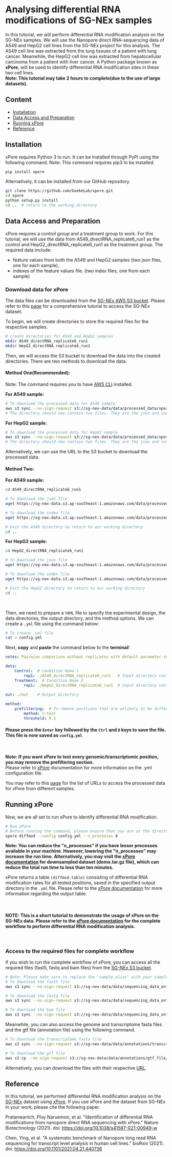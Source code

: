 # **Analysing differential RNA modifications of SG-NEx samples** 

In this tutorial, we will perform differential RNA modification analysis on the SG-NEx samples. We will use the Nanopore direct RNA-sequencing data of A549 and HepG2 cell lines from the SG-NEx project for this analysis. The A549 cell line was extracted from the lung tissues of a patient with lung cancer. Meanwhile, the HepG2 cell line was extracted from hepatocellular carcinoma from a patient with liver cancer. A Python package known as **xPore**, will be used to identify differential RNA modification sites in these two cell lines. <br>
**Note: This tutorial may take 2 hours to complete(due to the use of large datasets).**

## **Content**

- [Installation](#installation)
- [Data Access and Preparation](#data-access-and-preparation)
- [Running xPore](#running-xpore)
- [Reference](#reference)

## **Installation**

xPore requires Python 3 to run. It can be installed through PyPI using the following command. Note: This command requires pip3 to be installed. 


```bash
pip install xpore
```

Alternatively, it can be installed from our GitHub repository.


```bash
git clone https://github.com/GoekeLab/xpore.git
cd xpore
python setup.py install
cd ..  # return to the working directory 
```

## **Data Access and Preparation**

xPore requires a control group and a treatment group to work. For this tutorial, we will use the data from A549_directRNA_replicate6_run1 as the control and HepG2_directRNA_replicate6_run1 as the treatment group. The required data include:

- feature values from both the A549 and HepG2 samples (two json files, one for each sample),
- indexes of the feature values file. (two index files, one from each sample)

### **Download data for xPore**
The data files can be downloaded from the [SG-NEx AWS S3 bucket](http://sg-nex-data.s3-website-ap-southeast-1.amazonaws.com/). Please refer to this [page](https://github.com/GoekeLab/sg-nex-data/blob/update-docs-aws/docs/AWS_data_access_tutorial.md) for a comprehensive tutorial to access the SG-NEx dataset.

To begin, we will create directories to store the required files for the respective samples. 
```bash
# create directories for A549 and HepG2 samples
mkdir A549_directRNA_replicate6_run1
mkdir HepG2_directRNA_replicate6_run1
```

Then, we will access the S3 bucket to download the data into the created directories. There are two methods to download the data. 
<br>

#### **Method One(Recommended):** 
Note: The command requires you to have [AWS CLI](https://aws.amazon.com/cli/) installed.

**For A549 sample:**
```bash
# To download the processed data for A549 sample
aws s3 sync --no-sign-request s3://sg-nex-data/data/processed_data/xpore/SGNex_A549_directRNA_replicate6_run1 ./A549_directRNA_replicate6_run1
# The directory should now contain two files. They are the json and index files.
```

**For HepG2 sample:**
```bash
# To download the processed data for HepG2 sample
aws s3 sync --no-sign-request s3://sg-nex-data/data/processed_data/xpore/SGNex_HepG2_directRNA_replicate6_run1 ./HepG2_directRNA_replicate6_run1
# The directory should now contain two files. They are the json and index files.
```

Alternatively, we can use the URL to the S3 bucket to download the processed data. 
<br>

#### **Method Two:**
**For A549 sample:**
```bash
cd A549_directRNA_replicate6_run1 

# To download the json file
wget https://sg-nex-data.s3.ap-southeast-1.amazonaws.com/data/processed_data/xpore/SGNex_A549_directRNA_replicate6_run1/data.json

# To download the index file
wget https://sg-nex-data.s3.ap-southeast-1.amazonaws.com/data/processed_data/xpore/SGNex_A549_directRNA_replicate6_run1/data.index

# Exit the A549 directory to return to our working directory
cd ..
```

**For HepG2 sample:**
```bash
cd HepG2_directRNA_replicate6_run1 

# To download the json file
wget https://sg-nex-data.s3.ap-southeast-1.amazonaws.com/data/processed_data/xpore/SGNex_HepG2_directRNA_replicate6_run1/data.json	

# To download the index file
wget https://sg-nex-data.s3.ap-southeast-1.amazonaws.com/data/processed_data/xpore/SGNex_HepG2_directRNA_replicate6_run1/data.index

# Exit the HepG2 directory to return to our working directory 
cd ..
```
<br>

Then, we need to prepare a `YAML` file to specify the experimental design, the data directories, the output directory, and the method options. We can create a `.yml` file using the command below: 

```bash
# To create .yml file
cat > config.yml
```

Next, **copy** and **paste** the command below to the **terminal**!
```yaml
notes: Pairwise comparison without replicates with default parameter setting.

data:
    Control:  # Condition Name 1
        rep1: ./A549_directRNA_replicate6_run1   # Input directory containing the json and index file
    Treatment:  # Condition Name 2
        rep1: ./HepG2_directRNA_replicate6_run1  # Input directory containing the json and index file
    
out: ./out    # Output directory 

method:
    prefiltering:  # To remove positions that are unlikely to be differentially modified
        method: t-test
        threshold: 0.1
```
#### **Please press the `Enter` key followed by the `Ctrl` and `D` keys to save the file. This file is now saved as `config.yml`**
<br>

**Note: If you want xPore to test every genomic/transcriptomic position, you may remove the prefiltering section.** <br>
Please refer to [xPore](https://xpore.readthedocs.io/en/latest/configuration.html) documentation for more information on the .yml configuration file. 
<br>

You may refer to this [page](https://github.com/GoekeLab/sg-nex-data/blob/update-docs-aws/docs/samples_with_RNAmod_data.tsv) for the list of URLs to access the processed data for xPore from different samples. 


## **Running xPore** 

Now, we are all set to run xPore to identify differential RNA modification. 


```bash
# Run xPore
# Before running the command, please ensure that you are at the directory where the .yml configuration file is located.
xpore diffmod --config config.yml --n_processes 8
```
**Note: You can reduce the "n_processes" if you have lesser processes available in your machine. However, lowering the "n_processes" may increase the run time. Alternatively, you may visit the [xPore documentation](https://xpore.readthedocs.io/en/latest/data.html) for downsampled dataset (demo.tar.gz file), which can reduce the total run time to less than ten minutes.**


xPore returns a table `(diffmod.table)` consisting of differential RNA modification rates for all tested positions, saved in the specified output directory in the `.yml` file. Please refer to the [xPore documentation](https://xpore.readthedocs.io/en/latest/outputtable.html) for more information regarding the output table. 

<br>


#### **NOTE: This is a short tutorial to demonstrate the usage of xPore on the SG-NEx data. Please refer to the [xPore documentation](https://xpore.readthedocs.io/en/latest/quickstart.html#) for the complete workflow to perform differential RNA modification analysis.** 
<br>

### **Access to the required files for complete workflow** 

If you wish to run the complete workflow of xPore, you can access all the required files (fast5, fastq and bam files) from the [SG-NEx S3 bucket](https://github.com/GoekeLab/sg-nex-data/blob/update-docs-aws/docs/samples.tsv). 


```bash
# Note: Please make sure to replace the "sample_alias" with your sample name
# To download the fast5 file
aws s3 sync --no-sign-request s3://sg-nex-data/data/sequencing_data_ont/fast5/<sample_alias> ./

# To download the fastq file
aws s3 sync --no-sign-request s3://sg-nex-data/data/sequencing_data_ont/fastq/<sample_alias> ./

# To download the bam file
aws s3 sync --no-sign-request s3://sg-nex-data/data/sequencing_data_ont/bam/transcriptome/<sample_alias> ./
```

Meanwhile, you can also access the genome and transcriptome fasta files and the gtf file (annotation file) using the following command.

```bash 
# To download the transcriptome fasta file
aws s3 sync --no-sign-request s3://sg-nex-data/data/annotations/transcriptome_fasta ./ --exclude hg38*

# To download the gtf file
aws s3 cp --no-sign-request s3://sg-nex-data/data/annotations/gtf_file/Homo_sapiens.GRCh38.91.gtf ./
```
Alternatively, you can download the files with their respective [URL](https://github.com/GoekeLab/sg-nex-data/blob/update-docs-aws/docs/samples.tsv). 


## **Reference**
In this tutorial, we performed differential RNA modification analysis on the [SG-NEx](https://github.com/GoekeLab/sg-nex-data) dataset using [xPore](https://github.com/GoekeLab/xpore). If you use xPore and the dataset from SG-NEx in your work, please cite the following paper. 

Pratanwanich, Ploy Naruemon, et al. "Identification of differential RNA modifications from nanopore direct RNA sequencing with xPore." Nature Biotechnology (2021). doi: https://doi.org/10.1038/s41587-021-00949-w

Chen, Ying, et al. "A systematic benchmark of Nanopore long read RNA sequencing for transcript level analysis in human cell lines." bioRxiv (2021). doi: https://doi.org/10.1101/2021.04.21.440736
